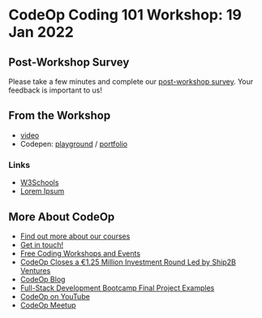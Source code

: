 # CodeOp Coding 101 Workshop: 19 Jan 2022

## Post-Workshop Survey

Please take a few minutes and complete our
[post-workshop survey](https://form.typeform.com/to/kkd4pP6Y). 
Your feedback is important to us!


## From the Workshop

- [video](https://youtu.be/c2eH5V73T08)
- Codepen: [playground](https://codepen.io/CodeOp/pen/bGoygrK) / [portfolio](https://codepen.io/CodeOp/pen/zYEQNEx)

### Links

- [W3Schools](https://www.w3schools.com)
- [Lorem Ipsum](https://lipsum.com/)


## More About CodeOp

- [Find out more about our courses](https://codeop.tech/)
- [Get in touch!](https://codeop.tech/contact/)
- [Free Coding Workshops and Events](https://www.eventbrite.com/o/codeop-17963731013)
- [CodeOp Closes a €1.25 Million Investment Round Led by Ship2B Ventures](https://codeop.tech/codeop-closes-a-e1-25-million-investment-round-led-by-ship2b-ventures/)
- [CodeOp Blog](https://codeop.tech/blog/)
- [Full-Stack Development Bootcamp Final Project Examples](https://www.youtube.com/watch?v=zIzdfStDyzc&list=PLoHU-N8NmDV63ORHjjYrX09B_kLz2C808&index=15&ab_channel=CodeOp)
- [CodeOp on YouTube](https://www.youtube.com/channel/UClTDeDAaWf3XrEDZxbFDD1A/featured)
- [CodeOp Meetup](https://www.meetup.com/CodeOp/)
